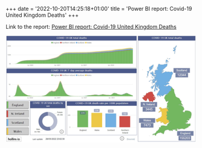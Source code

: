 +++
date = '2022-10-20T14:25:18+01:00'
title = 'Power BI report: Covid-19 United Kingdom Deaths'
+++

Link to the report: [Power BI report: Covid-19 United Kingdom Deaths](https://app.powerbi.com/reportEmbed?reportId=936bab37-8df0-4df4-8a69-e5146fe37849&autoAuth=true&ctid=6faee96d-b1ab-4771-875b-363796628deb)

[![](../../img/1/1.jpg)](https://app.powerbi.com/reportEmbed?reportId=936bab37-8df0-4df4-8a69-e5146fe37849&autoAuth=true&ctid=6faee96d-b1ab-4771-875b-363796628deb)
